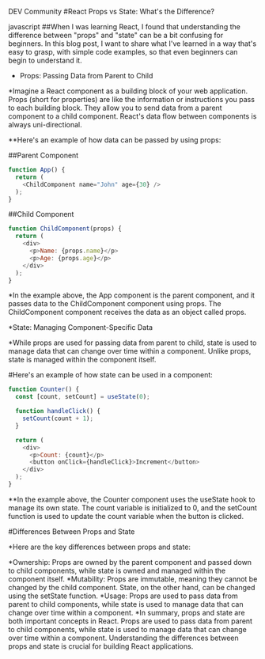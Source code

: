 DEV Community
#React Props vs State: What's the Difference?

javascript
##When I was learning React, I found that understanding the difference between "props" and "state" can be a bit confusing for beginners. In this blog post, I want to share what I've learned in a way that's easy to grasp, with simple code examples, so that even beginners can begin to understand it.

* Props: Passing Data from Parent to Child

*Imagine a React component as a building block of your web application. Props (short for properties) are like the information or instructions you pass to each building block. They allow you to send data from a parent component to a child component. React's data flow between components is always uni-directional.

**Here's an example of how data can be passed by using props:

##Parent Component
```js
function App() {
  return (
    <ChildComponent name="John" age={30} />
  );
}
```

##Child Component
```js
function ChildComponent(props) {
  return (
    <div>
      <p>Name: {props.name}</p>
      <p>Age: {props.age}</p>
    </div>
  );
}
```
*In the example above, the App component is the parent component, and it passes data to the ChildComponent component using props. The ChildComponent component receives the data as an object called props.

*State: Managing Component-Specific Data

*While props are used for passing data from parent to child, state is used to manage data that can change over time within a component. Unlike props, state is managed within the component itself.

#Here's an example of how state can be used in a component:
```js
function Counter() {
  const [count, setCount] = useState(0);

  function handleClick() {
    setCount(count + 1);
  }

  return (
    <div>
      <p>Count: {count}</p>
      <button onClick={handleClick}>Increment</button>
    </div>
  );
}
```
**In the example above, the Counter component uses the useState hook to manage its own state. The count variable is initialized to 0, and the setCount function is used to update the count variable when the button is clicked.

#Differences Between Props and State

*Here are the key differences between props and state:

*Ownership: Props are owned by the parent component and passed down to child components, while state is owned and managed within the component itself.
*Mutability: Props are immutable, meaning they cannot be changed by the child component. State, on the other hand, can be changed using the setState function.
*Usage: Props are used to pass data from parent to child components, while state is used to manage data that can change over time within a component.
*In summary, props and state are both important concepts in React. Props are used to pass data from parent to child components, while state is used to manage data that can change over time within a component. Understanding the differences between props and state is crucial for building React applications.
